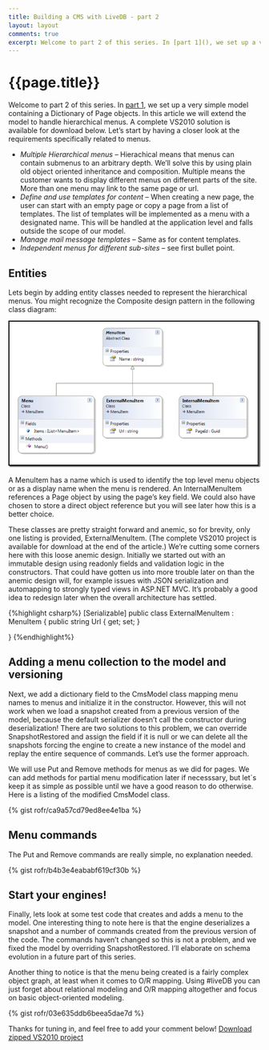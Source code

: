 ```yaml
---
title: Building a CMS with LiveDB - part 2
layout: layout
comments: true
excerpt: Welcome to part 2 of this series. In [part 1](), we set up a very simple model containing a Dictionary of Page objects. In this article we will extend the model to handle hierarchical menus. A complete VS2010 solution is available for download below. Let’s start by having a closer look at the requirements specifically related to menus.
---
```


# {{page.title}}
Welcome to part 2 of this series. In [part 1](), we set up a very simple model containing a Dictionary of Page objects. In this article we will extend the model to handle hierarchical menus. A complete VS2010 solution is available for download below. Let’s start by having a closer look at the requirements specifically related to menus.

* *Multiple Hierarchical menus* – Hierachical means that menus can contain submenus to an arbitrary depth. We’ll solve this by using plain old object oriented inheritance and composition. Multiple means the customer wants to display different menus on different parts of the site. More than one menu may link to the same page or url.
* *Define and use templates for content* – When creating a new page, the user can start with an empty page or copy a page from a list of templates. The list of templates will be implemented as a menu with a designated name. This will be handled at the application level and falls outside the scope of our model.
* *Manage mail message templates* – Same as for content templates.
* *Independent menus for different sub-sites* – see first bullet point.

## Entities
Lets begin by adding entity classes needed to represent the hierarchical menus. You might recognize the Composite design pattern in the following class diagram:

<img src="/images/building-cms-2.png"/>

A MenuItem has a name which is used to identify the top level menu objects or as a display name when the menu is rendered. An InternalMenuItem references a Page object by using the page’s key field. We could also have chosen to store a direct object reference but you will see later how this is a better choice.

These classes are pretty straight forward and anemic, so for brevity, only one listing is provided, ExternalMenuItem.  (The complete VS2010 project is available  for download at the end of the article.)  We’re cutting some corners here with this loose anemic design. Initially we started out with an immutable  design using readonly fields and validation logic in the constructors. That could have gotten us into more trouble later on than the anemic design will,  for example issues with JSON serialization and automapping to strongly typed views in ASP.NET MVC. It’s probably a good idea to redesign later when the overall architecture has settled.

{%highlight csharp%}
[Serializable]
public class ExternalMenuItem : MenuItem
{
	public string Url { get; set; }

}
{%endhighlight%}

## Adding a menu collection to the model and versioning
Next, we add a dictionary field to the CmsModel class mapping menu names to menus and initialize it in the constructor. However, this will not work when we load a snapshot created from a previous version of the model, because the default serializer doesn’t call the constructor during deserialization! There are two solutions to this problem, we can override SnapshotRestored and assign the field if it is null or we can delete all the snapshots forcing the engine to create a new instance of the model and replay the entire sequence of commands. Let’s use the former approach.

We will use Put and Remove methods for menus as we did for pages. We can add methods for partial menu modification later if necesssary, but let´s keep it as simple as possible until we have a good reason to do otherwise. Here is a listing of the modified CmsModel class.

{% gist rofr/ca9a57cd79ed8ee4e1ba %}

## Menu commands
The Put and Remove commands are really simple, no explanation needed.

{% gist rofr/b4b3e4eababf619cf30b %}

## Start your engines!
Finally, lets look at some test code that creates and adds a menu to the model. One interesting thing to note here is that the engine deserializes a snapshot and a number of commands created from the previous version of the code. The commands haven’t changed so this is not a problem, and we fixed the model by overriding SnapshotRestored. I’ll elaborate on schema evolution in a future part of this series.

Another thing to notice is that the menu being created is a fairly complex object graph, at least when it comes to O/R mapping. Using #liveDB you can just forget about relational modeling and O/R mapping altogether and focus on basic object-oriented modeling.

{% gist rofr/03e635ddb6beea5dae7d %}

Thanks for tuning in, and feel free to add your comment below! <a href="/LiveDomain.Cms.Core-part2.zip">Download zipped VS2010 project</a>
